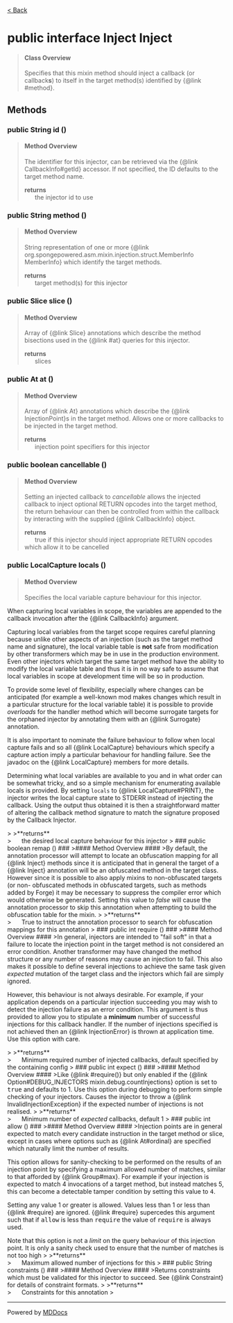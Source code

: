 [< Back](../README.md)
# public interface Inject Inject #
>#### Class Overview ####
>Specifies that this mixin method should inject a callback (or
 callback<b>s</b>) to itself in the target method(s) identified by
 {@link #method}.
## Methods ##
### public String id () ###
>#### Method Overview ####
>The identifier for this injector, can be retrieved via the
 {@link CallbackInfo#getId} accessor. If not specified, the ID defaults to
 the target method name.
>
>**returns**<br />
>&nbsp;&nbsp;&nbsp;&nbsp;&nbsp;&nbsp;the injector id to use
>
### public String method () ###
>#### Method Overview ####
>String representation of one or more
 {@link org.spongepowered.asm.mixin.injection.struct.MemberInfo 
 MemberInfo} which identify the target methods.
>
>**returns**<br />
>&nbsp;&nbsp;&nbsp;&nbsp;&nbsp;&nbsp;target method(s) for this injector
>
### public Slice slice () ###
>#### Method Overview ####
>Array of {@link Slice} annotations which describe the method bisections
 used in the {@link #at} queries for this injector.
>
>**returns**<br />
>&nbsp;&nbsp;&nbsp;&nbsp;&nbsp;&nbsp;slices
>
### public At at () ###
>#### Method Overview ####
>Array of {@link At} annotations which describe the
 {@link InjectionPoint}s in the target method. Allows one or more
 callbacks to be injected in the target method.
>
>**returns**<br />
>&nbsp;&nbsp;&nbsp;&nbsp;&nbsp;&nbsp;injection point specifiers for this injector
>
### public boolean cancellable () ###
>#### Method Overview ####
>Setting an injected callback to <em>cancellable</em> allows the injected
 callback to inject optional RETURN opcodes into the target method, the
 return behaviour can then be controlled from within the callback by
 interacting with the supplied {@link CallbackInfo} object.
>
>**returns**<br />
>&nbsp;&nbsp;&nbsp;&nbsp;&nbsp;&nbsp;true if this injector should inject appropriate RETURN opcodes
      which allow it to be cancelled
>
### public LocalCapture locals () ###
>#### Method Overview ####
>Specifies the local variable capture behaviour for this injector.
 
 <p>When capturing local variables in scope, the variables are appended to
 the callback invocation after the {@link CallbackInfo} argument.</p>
 
 <p>Capturing local variables from the target scope requires careful
 planning because unlike other aspects of an injection (such as the target
 method name and signature), the local variable table is <b>not</b> safe
 from modification by other transformers which may be in use in the
 production environment. Even other injectors which target the same target
 method have the ability to modify the local variable table and thus it is
 in no way safe to assume that local variables in scope at development
 time will be so in production.</p>
 
 <p>To provide some level of flexibility, especially where changes can be
 anticipated (for example a well-known mod makes changes which result in a
 particular structure for the local variable table) it is possible to
 provide <em>overloads</em> for the handler method which will become
 surrogate targets for the orphaned injector by annotating them with an
 {@link Surrogate} annotation.</p>
 
 <p>It is also important to nominate the failure behaviour to follow when
 local capture fails and so all {@link LocalCapture} behaviours which
 specify a capture action imply a particular behaviour for handling
 failure. See the javadoc on the {@link LocalCapture} members for more
 details.</p>
 
 <p>Determining what local variables are available to you and in what
 order can be somewhat tricky, and so a simple mechanism for enumerating
 available locals is provided. By setting <code>locals</code> to
 {@link LocalCapture#PRINT}, the injector writes the local capture state
 to STDERR instead of injecting the callback. Using the output thus
 obtained it is then a straightforward matter of altering the callback
 method signature to match the signature proposed by the Callback
 Injector.</p>
>
>**returns**<br />
>&nbsp;&nbsp;&nbsp;&nbsp;&nbsp;&nbsp;the desired local capture behaviour for this injector
>
### public boolean remap () ###
>#### Method Overview ####
>By default, the annotation processor will attempt to locate an
 obfuscation mapping for all {@link Inject} methods since it is
 anticipated that in general the target of a {@link Inject} annotation
 will be an obfuscated method in the target class. However since it is
 possible to also apply mixins to non-obfuscated targets (or non-
 obfuscated methods in obfuscated targets, such as methods added by Forge)
 it may be necessary to suppress the compiler error which would otherwise
 be generated. Setting this value to <em>false</em> will cause the
 annotation processor to skip this annotation when attempting to build the
 obfuscation table for the mixin.
>
>**returns**<br />
>&nbsp;&nbsp;&nbsp;&nbsp;&nbsp;&nbsp;True to instruct the annotation processor to search for
      obfuscation mappings for this annotation
>
### public int require () ###
>#### Method Overview ####
>In general, injectors are intended to "fail soft" in that a failure to
 locate the injection point in the target method is not considered an
 error condition. Another transformer may have changed the method
 structure or any number of reasons may cause an injection to fail. This
 also makes it possible to define several injections to achieve the same
 task given <em>expected</em> mutation of the target class and the
 injectors which fail are simply ignored.
 
 <p>However, this behaviour is not always desirable. For example, if your
 application depends on a particular injection succeeding you may wish to
 detect the injection failure as an error condition. This argument is thus
 provided to allow you to stipulate a <b>minimum</b> number of successful
 injections for this callback handler. If the number of injections
 specified is not achieved then an {@link InjectionError} is thrown at
 application time. Use this option with care.</p>
>
>**returns**<br />
>&nbsp;&nbsp;&nbsp;&nbsp;&nbsp;&nbsp;Minimum required number of injected callbacks, default specified
      by the containing config
>
### public int expect () ###
>#### Method Overview ####
>Like {@link #require()} but only enabled if the
 {@link Option#DEBUG_INJECTORS mixin.debug.countInjections} option is set
 to <tt>true</tt> and defaults to 1. Use this option during debugging to
 perform simple checking of your injectors. Causes the injector to throw
 a {@link InvalidInjectionException} if the expected number of injections
 is not realised.
>
>**returns**<br />
>&nbsp;&nbsp;&nbsp;&nbsp;&nbsp;&nbsp;Minimum number of <em>expected</em> callbacks, default 1
>
### public int allow () ###
>#### Method Overview ####
>Injection points are in general expected to match every candidate
 instruction in the target method or slice, except in cases where options
 such as {@link At#ordinal} are specified which naturally limit the number
 of results.
 
 <p>This option allows for sanity-checking to be performed on the results
 of an injection point by specifying a maximum allowed number of matches,
 similar to that afforded by {@link Group#max}. For example if your
 injection is expected to match 4 invocations of a target method, but
 instead matches 5, this can become a detectable tamper condition by
 setting this value to <tt>4</tt>.
 
 <p>Setting any value 1 or greater is allowed. Values less than 1 or less
 than {@link #require} are ignored. {@link #require} supercedes this
 argument such that if <tt>allow</tt> is less than <tt>require</tt> the
 value of <tt>require</tt> is always used.</p>
 
 <p>Note that this option is not a <i>limit</i> on the query behaviour of
 this injection point. It is only a sanity check used to ensure that the
 number of matches is not too high
>
>**returns**<br />
>&nbsp;&nbsp;&nbsp;&nbsp;&nbsp;&nbsp;Maximum allowed number of injections for this
>
### public String constraints () ###
>#### Method Overview ####
>Returns constraints which must be validated for this injector to
 succeed. See {@link Constraint} for details of constraint formats.
>
>**returns**<br />
>&nbsp;&nbsp;&nbsp;&nbsp;&nbsp;&nbsp;Constraints for this annotation
>

---
Powered by [MDDocs](https://github.com/VRCube/MDDocs)